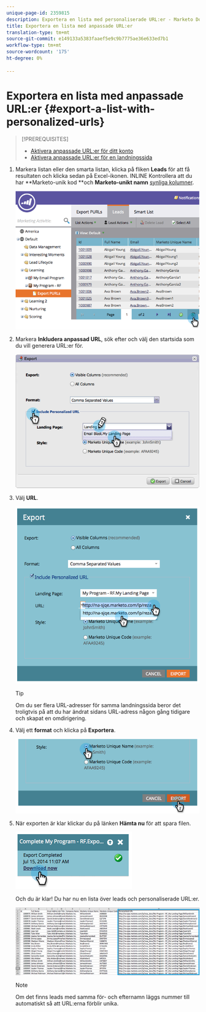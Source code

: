 ```yaml
---
unique-page-id: 2359815
description: Exportera en lista med personaliserade URL:er - Marketo Docs - Produktdokumentation
title: Exportera en lista med anpassade URL:er
translation-type: tm+mt
source-git-commit: e149133a5383faaef5e9c9b7775ae36e633ed7b1
workflow-type: tm+mt
source-wordcount: '175'
ht-degree: 0%

---
```



# Exportera en lista med anpassade URL:er {#export-a-list-with-personalized-urls}

>[!PREREQUISITES]
>
>* [Aktivera anpassade URL:er för ditt konto](enable-personalized-urls-for-your-account.md)
>* [Aktivera anpassade URL:er för en landningssida](enable-personalized-urls-for-a-landing-page.md)

>



1. Markera listan eller den smarta listan, klicka på fliken **Leads** för att få resultaten och klicka sedan på Excel-ikonen. INLINE Kontrollera att du har **Marketo-unik kod **och **Marketo-unikt namn** [synliga kolumner](../../../../product-docs/core-marketo-concepts/smart-lists-and-static-lists/using-smart-lists/create-and-change-views-for-lists-and-smart-list.md).

   ![](assets/image2014-9-25-11-3a10-3a43.png)

1. Markera **Inkludera anpassad URL**, sök efter och välj den startsida som du vill generera URL:er för.

   ![](assets/image2014-9-18-13-3a36-3a42.png)

1. Välj **URL**.

   ![](assets/image2014-9-18-13-3a36-3a53.png)

   >[!TIP]
   >
   >Om du ser flera URL-adresser för samma landningssida beror det troligtvis på att du har ändrat sidans URL-adress någon gång tidigare och skapat en omdirigering.

1. Välj ett **format** och klicka på **Exportera**.

   ![](assets/image2014-9-18-13-3a37-3a6.png)

1. När exporten är klar klickar du på länken **Hämta nu** för att spara filen.

   ![](assets/image2014-9-18-13-3a37-3a27.png)

   Och du är klar! Du har nu en lista över leads och personaliserade URL:er.

   ![](assets/image2014-9-18-13-3a37-3a36.png)

   >[!NOTE]
   >
   >Om det finns leads med samma för- och efternamn läggs nummer till automatiskt så att URL:erna förblir unika.

